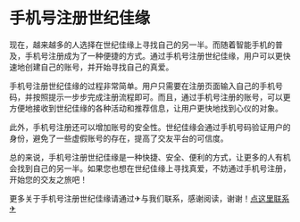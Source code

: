 # 手机号注册世纪佳缘

现在，越来越多的人选择在世纪佳缘上寻找自己的另一半。而随着智能手机的普及，手机号注册成为了一种便捷的方式。通过手机号注册世纪佳缘，用户可以更快速地创建自己的账号，并开始寻找自己的真爱。

手机号注册世纪佳缘的过程非常简单。用户只需要在注册页面输入自己的手机号码，并按照提示一步步完成注册流程即可。而且，通过手机号注册的账号，可以更方便地接收到世纪佳缘的各种活动和推荐信息，让用户更快地找到心仪的对象。

此外，手机号注册还可以增加账号的安全性。世纪佳缘会通过手机号码验证用户的身份，避免了一些虚假账号的存在，提高了交友平台的可信度。

总的来说，手机号注册世纪佳缘是一种快捷、安全、便利的方式，让更多的人有机会找到自己的另一半。如果您也想在世纪佳缘上寻找真爱，不妨通过手机号注册，开始您的交友之旅吧！

更多关于手机号注册世纪佳缘请通过✈与我们联系，感谢阅读，谢谢！[点这里联系✈](https://c.k02.cc)